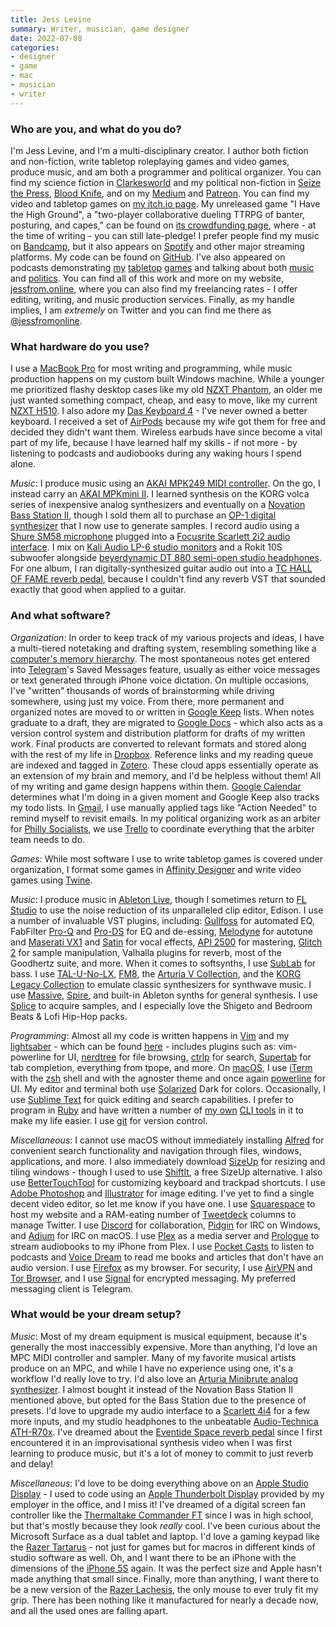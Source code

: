 ```yaml
---
title: Jess Levine
summary: Writer, musician, game designer
date: 2022-07-08
categories:
- designer
- game
- mac
- musician
- writer
---
```


### Who are you, and what do you do?

I'm Jess Levine, and I'm a multi-disciplinary creator. I author both fiction and non-fiction, write tabletop roleplaying games and video games, produce music, and am both a programmer and political organizer. You can find my science fiction in [Clarkesworld](https://clarkesworldmagazine.com/levine_02_22/ "Jess' sci-fi writing in Clarkesworld.") and my political non-fiction in [Seize the Press](https://www.seizethepress.com/2022/02/07/nfts-marxism-and-enclosure-the-worlds-most-dangerous-fan-club-card/ "Jess' article about NFTs on Seize the Press."), [Blood Knife](https://bloodknife.com/issue-12-playlist/ "Jess' cyberpunk playlist on Blood Knife."), and on my [Medium](https://medium.com/@jessica.s.levine "Jess' Medium account.") and [Patreon](https://www.patreon.com/jessfromonline "Jess' Patreon account."). You can find my video and tabletop games on [my itch.io page](https://jessfromonline.itch.io/ "Jess' itch.io account."). My unreleased game "I Have the High Ground", a "two-player collaborative dueling TTRPG of banter, posturing, and capes," can be found on [its crowdfunding page](https://www.gameontabletop.com/cf710/i-have-the-high-ground.html "Jess' TTRPG game on Game On."), where - at the time of writing - you can still late-pledge! I prefer people find my music on [Bandcamp](https://liquidcrystal.bandcamp.com/album/archive "Jess' Bandcamp account."), but it also appears on [Spotify](https://open.spotify.com/artist/2okYdq0U7Ls1FAEx61mKcU "Jess' music on Spotify.") and other major streaming platforms. My code can be found on [GitHub](https://github.com/jessicalevine "Jess' GitHub account."). I've also appeared on podcasts demonstrating [my](https://www.partyofonepodcast.com/2022/02/15/316-i-have-the-high-ground-with-jess-levine/ "Jess talking about I Have The High Ground on the Party of One podcast.") [tabletop](http://actualplay.roleplayingpublicradio.com/2022/02/systems/misc/going-rogue/going-rogue-overexposed/ "Jess talking about Going Rogue on the Role Playing Public Radio podcast.") [games](https://www.partyofonepodcast.com/2021/07/30/292-going-rogue-with-jess-levine/ "Jess talking about Going Rogue on the Party of One podcast.") and talking about both [music](https://settingtherecordqueer.libsyn.com/37-synthwave-with-jess-from-online "Jess talking about her music on Setting the Record Queer.") and [politics](https://cosmonautmag.com/2021/08/communism-and-the-disabled-with-maddie-and-jess/ "Jess talking politics on Cosmonaut."). You can find all of this work and more on my website, [jessfrom.online](https://jessfrom.online/ "Jess' website."), where you can also find my freelancing rates - I offer editing, writing, and music production services. Finally, as my handle implies, I am _extremely_ on Twitter and you can find me there as [@jessfromonline](https://twitter.com/jessfromonline "Jess' Twitter account.").

### What hardware do you use?

I use a [MacBook Pro][macbook-pro] for most writing and programming, while music production happens on my custom built Windows machine. While a younger me prioritized flashy desktop cases like my old [NZXT Phantom][phantom], an older me just wanted something compact, cheap, and easy to move, like my current [NZXT H510][h510]. I also adore my [Das Keyboard 4][das-keyboard-4] - I've never owned a better keyboard. I received a set of [AirPods][] because my wife got them for free and decided they didn't want them. Wireless earbuds have since become a vital part of my life, because I have learned half my skills - if not more - by listening to podcasts and audiobooks during any waking hours I spend alone.

_Music_: I produce music using an [AKAI MPK249 MIDI controller][mpk249]. On the go, I instead carry an [AKAI MPKmini II][mpk-mini-mkii]. I learned synthesis on the KORG volca series of inexpensive analog synthesizers and eventually on a [Novation Bass Station II][bass-station-ii], though I sold them all to purchase an [OP-1 digital synthesizer][op-1] that I now use to generate samples. I record audio using a [Shure SM58 microphone][sm58] plugged into a [Focusrite Scarlett 2i2 audio interface][scarlett-2i2]. I mix on [Kali Audio LP-6 studio monitors][lp-6] and a Rokit 10S subwoofer alongside [beyerdynamic DT 880 semi-open studio headphones][dt-880]. For one album, I ran digitally-synthesized guitar audio out into a [TC HALL OF FAME reverb pedal][hall-of-fame], because I couldn't find any reverb VST that sounded exactly that good when applied to a guitar.

### And what software?

_Organization_: In order to keep track of my various projects and ideas, I have a multi-tiered notetaking and drafting system, resembling something like a [computer's memory hierarchy](https://en.wikipedia.org/wiki/Memory_hierarchy "The Wikipedia entry for memory hierarchy."). The most spontaneous notes get entered into [Telegram][]'s Saved Messages feature, usually as either voice messages or text generated through iPhone voice dictation. On multiple occasions, I've "written" thousands of words of brainstorming while driving somewhere, using just my voice. From there, more permanent and organized notes are moved to or written in [Google Keep][google-keep] lists. When notes graduate to a draft, they are migrated to [Google Docs][google-docs] - which also acts as a version control system and distribution platform for drafts of my written work. Final products are converted to relevant formats and stored along with the rest of my life in [Dropbox][]. Reference links and my reading queue are indexed and tagged in [Zotero][]. These cloud apps essentially operate as an extension of my brain and memory, and I'd be helpless without them! All of my writing and game design happens within them. [Google Calendar][google-calendar] determines what I'm doing in a given moment and Google Keep also tracks my todo lists. In [Gmail][], I use manually applied tags like "Action Needed" to remind myself to revisit emails. In my political organizing work as an arbiter for [Philly Socialists](https://www.phillysocialists.org/ "A political organisation in Philadelphia."), we use [Trello][] to coordinate everything that the arbiter team needs to do.

_Games_: While most software I use to write tabletop games is covered under organization, I format some games in [Affinity Designer][affinity-designer] and write video games using [Twine][].

_Music_: I produce music in [Ableton Live][live], though I sometimes return to [FL Studio][fl-studio] to use the noise reduction of its unparalleled clip editor, Edison. I use a number of invaluable VST plugins, including: [Gullfoss][] for automated EQ, FabFilter [Pro-Q][] and [Pro-DS][] for EQ and de-essing, [Melodyne][] for autotune and [Maserati VX1][maserati-vx1] and [Satin][] for vocal effects, [API 2500][api-2500] for mastering, [Glitch 2][glitch] for sample manipulation, Valhalla plugins for reverb, most of the Goodhertz suite, and more. When it comes to softsynths, I use [SubLab][] for bass. I use [TAL-U-No-LX][], [FM8][], the [Arturia V Collection][v-collection], and the [KORG Legacy Collection][legacy-collection] to emulate classic synthesizers for synthwave music. I use [Massive][], [Spire][], and built-in Ableton synths for general synthesis. I use [Splice][] to acquire samples, and I especially love the Shigeto and Bedroom Beats & Lofi Hip-Hop packs.

_Programming_: Almost all my code is written happens in [Vim][] and my [lightsaber](https://www.vimgeeks.org/2012/10/monday-1022-jedi-text-editing-at-vim.html "A Vim Geeks meeting about treating your vim config file like a lightsaber.") - which can be found [here](https://github.com/jessicalevine/vim-config "Jess' vim config on GitHub.") - includes plugins such as: vim-powerline for UI, [nerdtree][the-nerd-tree] for file browsing, [ctrlp][] for search, [Supertab][] for tab completion, everything from tpope, and more. On [macOS][], I use [iTerm][iterm2] with the [zsh][] shell and with the agnoster theme and once again [powerline][] for UI. My editor and terminal both use [Solarized][] Dark for colors. Occasionally, I use [Sublime Text][sublime-text] for quick editing and search capabilities. I prefer to program in [Ruby][] and have written a number of [my own][logman] [CLI tools][gittake] in it to make my life easier. I use [git][] for version control.

_Miscellaneous_: I cannot use macOS without immediately installing [Alfred][] for convenient search functionality and navigation through files, windows, applications, and more. I also immediately download [SizeUp][] for resizing and tiling windows - though I used to use [ShiftIt][], a free SizeUp alternative. I also use [BetterTouchTool][] for customizing keyboard and trackpad shortcuts. I use [Adobe Photoshop][photoshop] and [Illustrator][] for image editing. I've yet to find a single decent video editor, so let me know if you have one. I use [Squarespace][] to host my website and a RAM-eating number of [Tweetdeck][] columns to manage Twitter. I use [Discord][] for collaboration, [Pidgin][] for IRC on Windows, and [Adium][] for IRC on macOS. I use [Plex][] as a media server and [Prologue][prologue-ios] to stream audiobooks to my iPhone from Plex. I use [Pocket Casts][pocket-casts-ios] to listen to podcasts and [Voice Dream][voice-dream-reader-ios] to read me books and articles that don't have an audio version. I use [Firefox][] as my browser. For security, I use [AirVPN][] and [Tor Browser][tor], and I use [Signal][] for encrypted messaging. My preferred messaging client is Telegram.

### What would be your dream setup?

_Music_: Most of my dream equipment is musical equipment, because it's generally the most inaccessibly expensive. More than anything, I'd love an MPC MIDI controller and sampler. Many of my favorite musical artists produce on an MPC, and while I have no experience using one, it's a workflow I'd really love to try. I'd also love an [Arturia Minibrute analog synthesizer][minibrute]. I almost bought it instead of the Novation Bass Station II mentioned above, but opted for the Bass Station due to the presence of presets. I'd love to upgrade my audio interface to a [Scarlett 4i4][scarlett-4i4] for a few more inputs, and my studio headphones to the unbeatable [Audio-Technica ATH-R70x][ath-r70x]. I've dreamed about the [Eventide Space reverb pedal][space] since I first encountered it in an improvisational synthesis video when I was first learning to produce music, but it's a lot of money to commit to just reverb and delay!

_Miscellaneous_: I'd love to be doing everything above on an [Apple Studio Display][studio-display.2] - I used to code using an [Apple Thunderbolt Display][thunderbolt-display] provided by my employer in the office, and I miss it! I've dreamed of a digital screen fan controller like the [Thermaltake Commander FT][commander-ft] since I was in high school, but that's mostly because they look _really_ cool. I've been curious about the Microsoft Surface as a dual tablet and laptop. I'd love a gaming keypad like the [Razer Tartarus][tartarus-pro] - not just for games but for macros in different kinds of studio software as well. Oh, and I want there to be an iPhone with the dimensions of the [iPhone 5S][iphone-5s] again. It was the perfect size and Apple hasn't made anything that small since. Finally, more than anything, I want there to be a new version of the [Razer Lachesis][lachesis], the only mouse to ever truly fit my grip. There has been nothing like it manufactured for nearly a decade now, and all the used ones are falling apart.

[adium]: https://en.wikipedia.org/wiki/Adium "A multi-protocol chat application for the Mac."
[affinity-designer]: https://en.wikipedia.org/wiki/Affinity_Designer "A vector graphics editor."
[airpods]: https://en.wikipedia.org/wiki/AirPods "Wireless in-ear headphones."
[airvpn]: https://airvpn.org/ "A VPN service."
[alfred]: https://www.alfredapp.com/ "A launcher app for the Mac."
[api-2500]: https://www.waves.com/plugins/api-2500 "A dynamics processor audio plugin."
[ath-r70x]: https://www.audio-technica.com/en-us/ath-r70x "Open-back headphones."
[bass-station-ii]: https://novationmusic.com/en/synths/bass-station-ii "A synth."
[bettertouchtool]: https://www.boastr.net/ "Mac software to add custom multi-touch gestures."
[commander-ft]: https://www.thermaltake.com/commander-ft-touchscreen-fan-controller.html "A touchscreen fan controller."
[ctrlp]: http://kien.github.io/ctrlp.vim/ "A vim plugin for fuzzy filename matching."
[das-keyboard-4]: https://www.daskeyboard.com/daskeyboard-4-ultimate/ "A mechanical keyboard."
[discord]: https://discordapp.com/ "A voice and text chat service."
[dropbox]: https://www.dropbox.com/ "Online syncing and storage."
[dt-880]: https://north-america.beyerdynamic.com/dt-880-edition.html "Semi-open-ear headphones."
[firefox]: https://www.mozilla.org/en-US/firefox/new/ "A cross-platform open-source web browser."
[fl-studio]: https://www.image-line.com/flstudio/ "An audio editor for Windows."
[fm8]: https://www.native-instruments.com/en/products/komplete/synths/fm8/ "An FM audio plugin."
[git]: https://git-scm.com/ "A version control system."
[gittake]: https://github.com/jessicalevine/gittake "A prototype code refactoring tool."
[glitch]: https://illformed.com/ "An effects sequencer."
[gmail]: https://mail.google.com/mail/ "Web-based email."
[google-calendar]: https://en.wikipedia.org/wiki/Google_Calendar "A web-based calendar client."
[google-docs]: https://en.wikipedia.org/wiki/Google_Docs "A web-based office suite."
[google-keep]: https://en.wikipedia.org/wiki/Google_Keep "A note-taking service."
[gullfoss]: https://www.soundtheory.com/home "An audio editing plugin."
[h510]: https://nzxt.com/product/h510 "A computer tower case."
[hall-of-fame]: https://www.tcelectronic.com/product.html?modelCode=P0CYY "A reverb pedal."
[illustrator]: https://www.adobe.com/products/illustrator.html "A vector graphics editor."
[iphone-5s]: https://en.wikipedia.org/wiki/IPhone_5S "A smartphone."
[iterm2]: https://iterm2.com/ "An alternative terminal application for macOS."
[lachesis]: https://www2.razer.com/ap-en/gaming-mice/razer-lachesis "A mouse."
[legacy-collection]: https://www.vintagesynth.com/korg/legacy.php "A collection of synth audio plugins."
[live]: https://www.ableton.com/en/live/ "Musical creation software."
[logman]: https://github.com/jessicalevine/logman "A tool for working with chatlogs."
[lp-6]: https://www.kaliaudio.com/lone-pine-studio-monitors "Studio speakers."
[macbook-pro]: https://www.apple.com/macbook-pro/ "A laptop."
[macos]: https://en.wikipedia.org/wiki/MacOS "An operating system for Mac hardware."
[maserati-vx1]: https://www.waves.com/plugins/maserati-vx1 "A vocal enhancer audio plugin."
[massive]: https://www.native-instruments.com/en/products/komplete/synths/massive/ "A synth audio plugin."
[melodyne]: https://www.celemony.com/en/melodyne/what-is-melodyne "Specialised audio editing software."
[minibrute]: https://www.arturia.com/products/hardware-synths/minibrute "A synthesiser."
[mpk-mini-mkii]: https://www.akaipro.com/mpk-mini-mkii "A portable MIDI controller."
[mpk249]: https://www.akaipro.com/mpk249 "A MIDI keyboard."
[op-1]: https://www.teenageengineering.com/products/op-1 "A unique synthesizer."
[phantom]: https://pcpartpicker.com/product/RXrG3C/nzxt-case-phan001wt "A computer tower case."
[photoshop]: https://www.adobe.com/products/photoshop.html "A bitmap image editor."
[pidgin]: http://www.pidgin.im/ "An open-source multi-protocol chat client."
[plex]: https://plex.tv/ "Media center software."
[pocket-casts-ios]: https://itunes.apple.com/app/pocket-casts/id414834813 "A podcast app."
[powerline]: https://github.com/powerline/powerline "Software for customising the statusbar in vim and various shells."
[pro-ds]: https://www.fabfilter.com/products/pro-ds-de-esser-plug-in "A de-esser plugin."
[pro-q]: https://www.fabfilter.com/products/pro-q-3-equalizer-plug-in "An equaliser audio plugin."
[prologue-ios]: http://web.archive.org/web/20221217210153/https://apps.apple.com/us/app/prologue/id1459223267 "An audiobook app for Plex."
[ruby]: https://www.ruby-lang.org/en/ "An interpreted scripting language."
[satin]: https://u-he.com/products/satin/ "A tape machine audio plugin."
[scarlett-2i2]: https://focusrite.com/en/usb-audio-interface/scarlett/scarlett-2i2-studio "A USB audio interface."
[scarlett-4i4]: https://focusrite.com/en/usb-audio-interface/scarlett/scarlett-4i4 "An audio interface device."
[shiftit]: https://github.com/chriscrowe/ShiftIt "A Mac application for keyboard-based window manipulation."
[signal]: https://en.wikipedia.org/wiki/Signal_%28software%29 "An encrypted messaging service."
[sizeup]: http://www.irradiatedsoftware.com/sizeup/ "Mac software for arranging windows."
[sm58]: http://www.shure.com/americas/products/microphones/sm/sm58-vocal-microphone "A vocal microphone."
[solarized]: https://ethanschoonover.com/solarized "A colour theme for text editors."
[space]: https://www.eventideaudio.com/pedals/space/ "A reverb pedal."
[spire]: https://en.wikipedia.org/wiki/Spire_(activity_tracker) "A wearable activity and stress tracker."
[splice]: https://splice.com/ "A service providing royalty-free sounds."
[squarespace]: https://www.squarespace.com/ "A site hosting/creation service."
[studio-display.2]: https://www.apple.com/studio-display/ "A 27 inch display."
[sublab]: https://futureaudioworkshop.com/ "A bass synth audio plugin."
[sublime-text]: http://www.sublimetext.com/ "A coder's text editor."
[supertab]: https://github.com/ervandew/supertab "A vim plugin for using tab for autocomplete."
[tal-u-no-lx]: https://tal-software.com/products/tal-u-no-lx "An audio plugin emulating the Juno 60."
[tartarus-pro]: https://www.razer.com/gaming-keypads/razer-tartarus-pro/RZ07-03110100-R3U1 "A hand-sized keyboard."
[telegram]: https://telegram.org/ "A secure messaging service."
[the-nerd-tree]: https://github.com/scrooloose/nerdtree "A vim plugin for browsing files and directories."
[thunderbolt-display]: https://www.apple.com/displays/ "A Thunderbolt-powered monitor."
[tor]: https://www.torproject.org/ "A software and network package for protecting your anonymity."
[trello]: https://trello.com/ "A project management service."
[tweetdeck]: https://about.twitter.com/products/tweetdeck "A multi-column Twitter client."
[twine]: http://twinery.org/ "A tool for creating non-linear stories."
[v-collection]: https://www.arturia.com/products/software-instruments/v-collection/overview "A collection of software instruments."
[vim]: https://www.vim.org/ "A command-line text editor."
[voice-dream-reader-ios]: http://web.archive.org/web/20221119141903/https://apps.apple.com/us/app/voice-dream-reader/id496177674/ "A text-to-speech app."
[zotero]: https://www.zotero.org/ "A research tool."
[zsh]: https://www.zsh.org/ "An interactive shell and scripting language."
